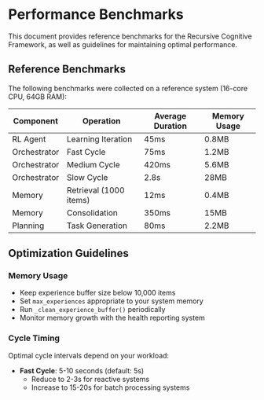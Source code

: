 # Performance Benchmarks

This document provides reference benchmarks for the Recursive Cognitive Framework, as well as guidelines for maintaining optimal performance.

## Reference Benchmarks

The following benchmarks were collected on a reference system (16-core CPU, 64GB RAM):

| Component | Operation | Average Duration | Memory Usage |
|-----------|-----------|------------------|-------------|
| RL Agent | Learning Iteration | 45ms | 0.8MB |
| Orchestrator | Fast Cycle | 75ms | 1.2MB |
| Orchestrator | Medium Cycle | 420ms | 5.6MB |
| Orchestrator | Slow Cycle | 2.8s | 28MB |
| Memory | Retrieval (1000 items) | 12ms | 0.4MB |
| Memory | Consolidation | 350ms | 15MB |
| Planning | Task Generation | 80ms | 2.2MB |

## Optimization Guidelines

### Memory Usage

- Keep experience buffer size below 10,000 items
- Set `max_experiences` appropriate to your system memory
- Run `_clean_experience_buffer()` periodically
- Monitor memory growth with the health reporting system

### Cycle Timing

Optimal cycle intervals depend on your workload:

- **Fast Cycle**: 5-10 seconds (default: 5s)
  - Reduce to 2-3s for reactive systems
  - Increase to 15-20s for batch processing systems
  
